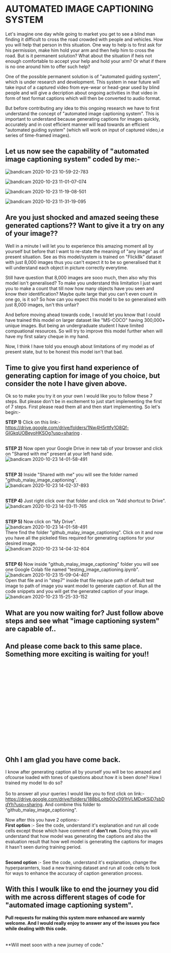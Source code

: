 # AUTOMATED IMAGE CAPTIONING SYSTEM

Let's imagine one day while going to market you get to see a blind man finding it difficult to cross the road crowded with people and vehicles. How you will help that person in this situation. One way to help is to first ask for his permission, make him hold your arm and then help him to cross the road. But is it permanent solution? What about the situation if heis not enough comfortable to accept your help and hold your arm? Or what if there is no one around him to offer such help?

One of the possible permanent solution is of "automated guiding system", which is under research and development. This system in near future will take input of a captured video from eye-wear or head-gear used by blind people and will give a decription about ongoing activities in that video in form of text format captions which will then be converted to audio format. 

But before contributing any idea to this ongoing research we have to first understand the concept of "automated image captioning system". This is important to understand because generating captions for images quickly, accurately and in cost efficient manner will lead towards an efficient "automated guiding system" (which will work on input of captured video,i.e series of time-framed images).

## Let us now see the capability of "automated image captioning system" coded by me:-

![bandicam 2020-10-23 10-59-22-783](https://user-images.githubusercontent.com/71775151/96964503-30691400-1528-11eb-9b5a-821e9984aa33.jpg)

![bandicam 2020-10-23 11-01-07-074](https://user-images.githubusercontent.com/71775151/96965333-97d39380-1529-11eb-8f0e-1ac51c337c4d.jpg)

![bandicam 2020-10-23 11-19-08-501](https://user-images.githubusercontent.com/71775151/96965388-b0dc4480-1529-11eb-89d9-5c3dbb037e0d.jpg)

![bandicam 2020-10-23 11-31-19-095](https://user-images.githubusercontent.com/71775151/96965447-cb162280-1529-11eb-8d54-4b1932950972.jpg)

## Are you just shocked and amazed seeing these generated captions?? Want to give it a try on any of your image?? 

Well in a minute I will let you to experience this amazing moment all by yourself but before that I want to re-state the meaning of "any image" as of present situation. See as this model/system is trained on "Flick8k" dataset with just 8,000 images thus you can't expect it to be so generalised that it will understand each object in picture correctly everytime. 

Still have question that 8,000 images are sooo much, then also why this model isn't generalised? To make you understand this limitation I just want you to make a count that till now how many objects have you seen and know their identification? Maybe quite large that you can't even count in one go, is it so? So how can you expect this model to be so generalised with just 8,000 images, isn't this unfair?   

And before moving ahead towards code, I would let you know that I could have trained this model on larger dataset like "MS-COCO" having 300,000+ unique images. But being an undergraduate student I have limited compuational resources. So will try to improve this model further when will have my first salary cheque in my hand.

Now, I think I have told you enough about limitations of my model as of present state, but to be honest this model isn't that bad.

## Time to give you first hand experience of generating caption for image of you choice, but consider the note I have given above.
Ok so to make you try it on your own I would like you to follow these 7 steps. But please don't be in excitement to just start implementing the first of 7 steps. First please read them all and then start implementing. So let's begin:-

**STEP 1)** Click on this link:- https://drive.google.com/drive/folders/1Nw4H5rttfy1O8Qf-GIGkqUOBeyoHKSOg?usp=sharing .<br><br>

**STEP 2)** Now open your Google Drive in new tab of your browser and click on "Shared with me" present at your left hand side.<br>
![bandicam 2020-10-23 14-01-58-491](https://user-images.githubusercontent.com/71775151/96978348-e4c06580-153b-11eb-9f9c-c29abd226b99.jpg)<br><br>

**STEP 3)** Inside "Shared with me" you will see the folder named "github_malay_image_captioning".<br>
![bandicam 2020-10-23 14-02-37-893](https://user-images.githubusercontent.com/71775151/96978633-31a43c00-153c-11eb-825a-680a3978bff0.jpg)<br><br>

**STEP 4)** Just right click over that folder and click on "Add shortcut to Drive".<br>
![bandicam 2020-10-23 14-03-11-765](https://user-images.githubusercontent.com/71775151/96978872-77610480-153c-11eb-9b88-1777fcffd1fc.jpg)<br><br>

**STEP 5)** Now click on "My Drive".<br> 
![bandicam 2020-10-23 14-01-58-491](https://user-images.githubusercontent.com/71775151/96978348-e4c06580-153b-11eb-9f9c-c29abd226b99.jpg)<br>
There find the folder "github_malay_image_captioning". Click on it and now you have all the pickeled files required for generating captions for your desired image.<br>
![bandicam 2020-10-23 14-04-32-804](https://user-images.githubusercontent.com/71775151/96981033-269ddb80-153d-11eb-8265-729abdae19ca.jpg)<br><br>

**STEP 6)** Now inside "github_malay_image_captioning" folder you will see one Google Colab file named "testing_image_captioning.ipynb".<br>
![bandicam 2020-10-23 15-09-04-407](https://user-images.githubusercontent.com/71775151/96989377-37e9e680-1543-11eb-98f3-840c8247f0b6.jpg)<br>
Open that file and in "step7" inside that file replace path of default test image to path of image you want model to generate caption of. Run all the code snippets and you will get the generated caption of your image.<br>
![bandicam 2020-10-23 15-25-33-152](https://user-images.githubusercontent.com/71775151/96990095-4553a080-1544-11eb-8cbf-4637be5eb090.jpg)<br>

## What are you now waiting for? Just follow above steps and see what "image captioning system" are capable of..<br>
## And please come back to this same place. Something more exciting is waiting for you!!<br><br><br><br><br><br><br><br><br><br><br><br>



## Ohh I am glad you have come back. 
I know after generating caption all by yourself you will be too amazed and ofcourse loaded with tones of questions about how it is been done? How I trained my model to do so?<br><br>
So to answer all your queries I would like you to first click on link:- https://drive.google.com/drive/folders/188biLoItb0OyD91hVLMDqKSjD7sbDdYh?usp=sharing. And combine this folder to "github_malay_image_captioning".<br>

Now after this you have 2 options:-<br>
**First option** :- See the code, understand it's explanation and run all code cells except those which have comment of **don't run**. Doing this you will understand that how model was generating the captions and also the evaluation result that how well model is generating the captions for images it hasn't seen during training period.<br><br>

**Second option** :- See the code, understand it's explanation, change the hyperparamters, load a new training dataset and run all code cells to look for ways to enhance the accuracy of caption generation process.

## With this I woulk like to end the journey you did with me across different stages of code for "automated image captioning system".
**Pull requests for making this system more enhanced are warmly welcome. And I would really enjoy to answer any of the issues you face while dealing with this code.**<br><br><br>
**Will meet soon with a new journey of code."



